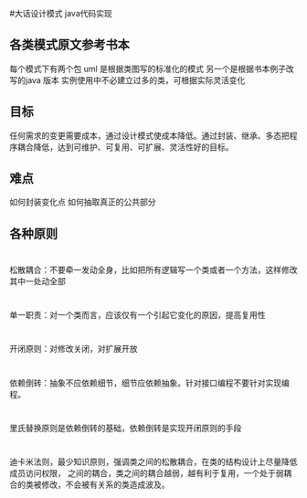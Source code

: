 #大话设计模式 java代码实现

## 各类模式原文参考书本
每个模式下有两个包 uml 是根据类图写的标准化的模式 另一个是根据书本例子改写的java 版本
实例使用中不必建立过多的类，可根据实际灵活变化
## 目标
任何需求的变更需要成本，通过设计模式使成本降低。通过封装、继承、多态把程序耦合降低，达到可维护、可复用、可扩展、灵活性好的目标。
## 难点
如何封装变化点 如何抽取真正的公共部分

## 各种原则
#
松散耦合：不要牵一发动全身，比如把所有逻辑写一个类或者一个方法，这样修改其中一处动全部
#
单一职责：对一个类而言，应该仅有一个引起它变化的原因，提高复用性
#
开闭原则：对修改关闭，对扩展开放
#
依赖倒转：抽象不应依赖细节，细节应依赖抽象。针对接口编程不要针对实现编程。
#
里氏替换原则是依赖倒转的基础，依赖倒转是实现开闭原则的手段
#
迪卡米法则，最少知识原则，强调类之间的松散耦合，在类的结构设计上尽量降低成员访问权限，
之间的耦合，类之间的耦合越弱，越有利于复用，一个处于弱耦合的类被修改，不会被有关系的类造成波及。